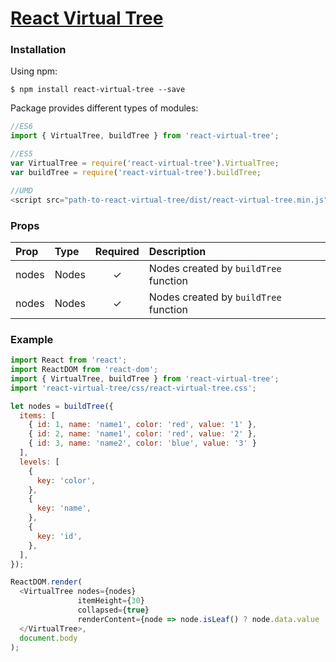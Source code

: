 # [React Virtual Tree](http://nikita-graf.github.io/react-virtual-tree/)

### Installation
Using npm:
```
$ npm install react-virtual-tree --save
```
Package provides different types of modules:
```javascript
//ES6
import { VirtualTree, buildTree } from 'react-virtual-tree';

//ES5
var VirtualTree = require('react-virtual-tree').VirtualTree;
var buildTree = require('react-virtual-tree').buildTree;

//UMD
<script src="path-to-react-virtual-tree/dist/react-virtual-tree.min.js"></script>
```

### Props
| Prop | Type | Required | Description |
|:---|:---|:---:|:---|
| nodes | Nodes | ✓ | Nodes created by `buildTree` function  |
| nodes | Nodes | ✓ | Nodes created by `buildTree` function  |
### Example

```javascript
import React from 'react';
import ReactDOM from 'react-dom';
import { VirtualTree, buildTree } from 'react-virtual-tree';
import 'react-virtual-tree/css/react-virtual-tree.css';

let nodes = buildTree({
  items: [
    { id: 1, name: 'name1', color: 'red', value: '1' },
    { id: 2, name: 'name1', color: 'red', value: '2' },
    { id: 3, name: 'name2', color: 'blue', value: '3' }
  ],
  levels: [
    {
      key: 'color',
    },
    {
      key: 'name',
    },
    {
      key: 'id',
    },
  ],
});

ReactDOM.render(
  <VirtualTree nodes={nodes}
               itemHeight={30}
               collapsed={true}
               renderContent={node => node.isLeaf() ? node.data.value : node.data[node.key] }>
  </VirtualTree>,
  document.body
);
```
